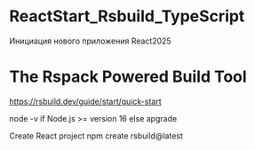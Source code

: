 # ReactStart_Rsbuild_TypeScript
 Инициация нового приложения React2025


# The Rspack Powered Build Tool
https://rsbuild.dev/guide/start/quick-start


node -v
if Node.js >= version 16 
else apgrade


Create React project
npm create rsbuild@latest

